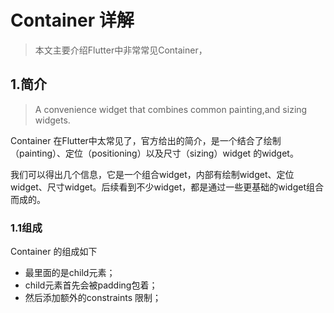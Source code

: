 
# Container 详解

> 本文主要介绍Flutter中非常常见Container，


## 1.简介

> A convenience widget that combines common painting,and sizing widgets.

Container 在Flutter中太常见了，官方给出的简介，是一个结合了绘制（painting）、定位（positioning）以及尺寸（sizing）widget 的widget。

我们可以得出几个信息，它是一个组合widget，内部有绘制widget、定位widget、尺寸widget。后续看到不少widget，都是通过一些更基础的widget组合而成的。

### 1.1组成
Container 的组成如下

* 最里面的是child元素；
* child元素首先会被padding包着；
* 然后添加额外的constraints 限制；

